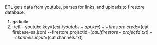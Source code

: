 ETL gets data from youtube, parses for links, and uploads to firestore database.

1. go build
2. ./etl --youtube.key=$(cat ./youtube-api.key) --firestore.creds=$(cat firebase-sa.json) --firestore.projectid=$(cat ./firestore-projectid.txt) --channels.input=$(cat channels.txt)
